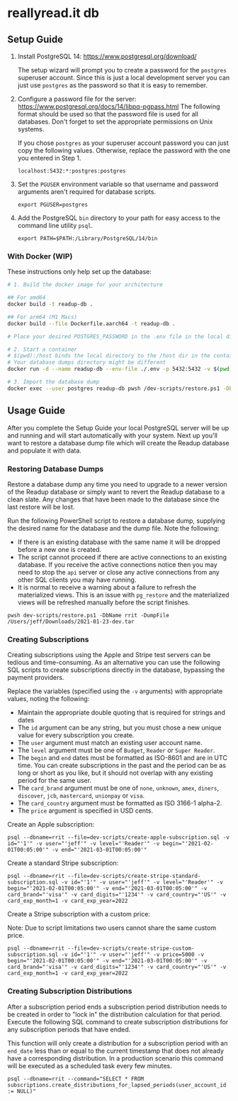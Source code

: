 # reallyread.it db
## Setup Guide
1. Install PostgreSQL 14: https://www.postgresql.org/download/

    The setup wizard will prompt you to create a password for the `postgres` superuser account. Since this is just a local development server you can just use `postgres` as the password so that it is easy to remember.
2. Configure a password file for the server: https://www.postgresql.org/docs/14/libpq-pgpass.html
    The following format should be used so that the password file is used for all databases. Don't forget to set the appropriate permissions on Unix systems.

	If you chose `postgres` as your superuser account password you can just copy the following values. Otherwise, replace the password with the one you entered in Step 1.

    ```
    localhost:5432:*:postgres:postgres
    ```
3. Set the `PGUSER` environment variable so that username and password arguments aren't required for database scripts.

    ```
    export PGUSER=postgres
    ```
4. Add the PostgreSQL `bin` directory to your path for easy access to the command line utility `psql`.
    ```
    export PATH=$PATH:/Library/PostgreSQL/14/bin

### With Docker (WIP)

These instructions only help set up the database:
```bash
# 1. Build the docker image for your architecture

## For amd64
docker build -t readup-db .

## For arm64 (M1 Macs)
docker build --file Dockerfile.aarch64 -t readup-db .

# Place your desired POSTGRES_PASSWORD in the .env file in the local directory

# 2. Start a container
# $(pwd):/host binds the local directory to the /host dir in the container, so I can access my database dumps.
# Your database dumps directory might be different
docker run -d --name readup-db --env-file ./.env -p 5432:5432 -v $(pwd):/host readup-db

# 3. Import the database dump
docker exec --user postgres readup-db pwsh /dev-scripts/restore.ps1 -DbName rrit -DumpFile /host/2022-01-28-thor-api_master_68ba8bf.tar

```

## Usage Guide
After you complete the Setup Guide your local PostgreSQL server will be up and running and will start automatically with your system. Next up you'll want to restore a database dump file which will create the Readup database and populate it with data.
### Restoring Database Dumps
Restore a database dump any time you need to upgrade to a newer version of the Readup database or simply want to revert the Readup database to a clean slate. Any changes that have been made to the database since the last restore will be lost.

Run the following PowerShell script to restore a database dump, supplying the desired name for the database and the dump file. Note the following:
- If there is an existing database with the same name it will be dropped before a new one is created.
- The script cannot proceed if there are active connections to an existing database. If you receive the active connections notice then you may need to stop the `api` server or close any active connections from any other SQL clients you may have running.
- It is normal to receive a warning about a failure to refresh the materialized views. This is an issue with `pg_restore` and the materialized views will be refreshed manually before the script finishes.
<!--end list-->
    pwsh dev-scripts/restore.ps1 -DbName rrit -DumpFile /Users/jeff/Downloads/2021-01-23-dev.tar
### Creating Subscriptions
Creating subscriptions using the Apple and Stripe test servers can be tedious and time-consuming. As an alternative you can use the following SQL scripts to create subscriptions directly in the database, bypassing the payment providers.

Replace the variables (specified using the `-v` arguments) with appropriate values, noting the following:
- Maintain the appropriate double quoting that is required for strings and dates
- The `id` argument can be any string, but you must chose a new unique value for every subscription you create.
- The `user` argument must match an existing user account name.
- The `level` argument must be one of `Budget`, `Reader` or `Super Reader`.
- The `begin` and `end` dates must be formatted as ISO-8601 and are in UTC time. You can create subscriptions in the past and the period can be as long or short as you like, but it should not overlap with any existing period for the same user.
- The `card_brand` argument must be one of `none`, `unknown`, `amex`, `diners`, `discover`, `jcb`, `mastercard`, `unionpay` or `visa`.
- The `card_country` argument must be formatted as ISO 3166-1 alpha-2.
- The `price` argument is specified in USD cents.

Create an Apple subscription:

    psql --dbname=rrit --file=dev-scripts/create-apple-subscription.sql -v id="'1'" -v user="'jeff'" -v level="'Reader'" -v begin="'2021-02-01T00:05:00'" -v end="'2021-03-01T00:05:00'"

Create a standard Stripe subscription:

    psql --dbname=rrit --file=dev-scripts/create-stripe-standard-subscription.sql -v id="'1'" -v user="'jeff'" -v level="'Reader'" -v begin="'2021-02-01T00:05:00'" -v end="'2021-03-01T00:05:00'" -v card_brand="'visa'" -v card_digits="'1234'" -v card_country="'US'" -v card_exp_month=1 -v card_exp_year=2022

Create a Stripe subscription with a custom price:

Note: Due to script limitations two users cannot share the same custom price.

    psql --dbname=rrit --file=dev-scripts/create-stripe-custom-subscription.sql -v id="'1'" -v user="'jeff'" -v price=5000 -v begin="'2021-02-01T00:05:00'" -v end="'2021-03-01T00:05:00'" -v card_brand="'visa'" -v card_digits="'1234'" -v card_country="'US'" -v card_exp_month=1 -v card_exp_year=2022
### Creating Subscription Distributions
After a subscription period ends a subscription period distribution needs to be created in order to "lock in" the distribution calculation for that period. Execute the following SQL command to create subscription distributions for any subscription periods that have ended.

This function will only create a distribution for a subscription period with an `end_date` less than or equal to the current timestamp that does not already have a corresponding distribution. In a production scenario this command will be executed as a scheduled task every few minutes.

    psql --dbname=rrit --command="SELECT * FROM subscriptions.create_distributions_for_lapsed_periods(user_account_id := NULL)"